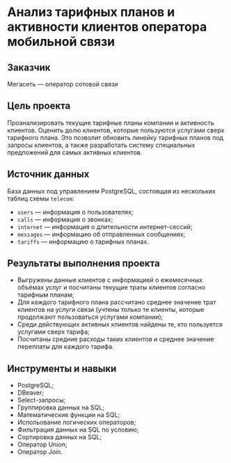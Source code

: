 # Анализ тарифных планов и активности клиентов оператора мобильной связи

## Заказчик 
Мегасеть — оператор сотовой связи

## Цель проекта
Проанализировать текущие тарифные планы компании и активность клиентов. Оценить долю клиентов, которые пользуются услугами сверх тарифного плана. Это позволит обновить линейку тарифных планов под запросы клиентов, а также разработать систему специальных предложений для самых активных клиентов.

## Источник данных
База данных под управлением PostgreSQL, состоящая из нескольких таблиц схемы `telecom`: 
- `users` — информация о пользователях;
- `calls` — информация о звонках;
- `internet` — информация о длительности интернет-сессий;
- `messages` — информацию об отправленных сообщениях;
- `tariffs` — информацию о тарифных планах.

## Результаты выполнения проекта
- Выгружены данные клиентов с информацией о ежемесячных объёмах услуг и посчитаны текущие траты клиентов согласно тарифным планам;
- Для каждого тарифного плана рассчитано среднее значение трат клиентов на услуги связи (учтены только те клиенты, которые продолжают пользоваться услугами компании);
- Среди действующих активных клиентов найдены те, кто пользуется услугами сверх тарифа;
- Посчитаны средние расходы таких клиентов и среднее значение переплаты для каждого тарифа.

## Инструменты и навыки
- PostgreSQL;
- DBeaver;
- Select-запросы;
- Группировка данных на SQL;
- Математические функции на SQL;
- Испольование логических операторов;
- Фильтрация данных на SQL по условию;
- Сортировка данных на SQL;
- Оператор Union;
- Оператор Join.
